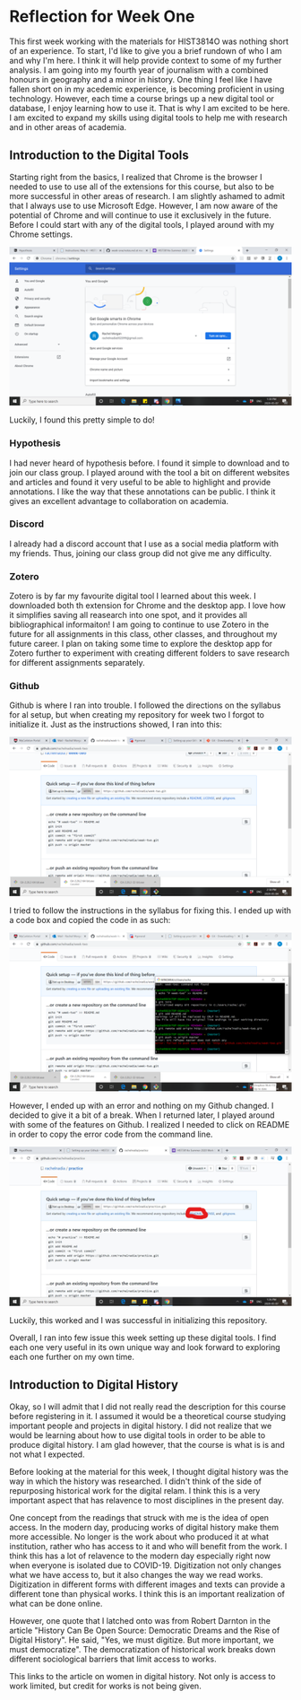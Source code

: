 # Reflection for Week One

This first week working with the materials for HIST3814O was nothing short of an experience. To start, I'd like to give you a brief rundown of who I am and why I'm here. I think it will help provide context to some of my further analysis.
I am going into my fourth year of journalism with a combined honours in geography and a minor in history. 
One thing I feel like I have fallen short on in my acedemic experience, is becoming proficient in using technology.
However, each time a course brings up a new digital tool or database, I enjoy learning how to use it.
That is why I am excited to be here. I am excited to expand my skills using digital tools to help me with research and in other areas of academia.

## Introduction to the Digital Tools

Starting right from the basics, I realized that Chrome is the browser I needed to use to use all of the extensions for this course, but also to be more successful in other areas of research. I am slightly ashamed to admit that I always use to use Microsoft Edge. However, I am now aware of the potential of Chrome and will continue to use it exclusively in the future.
Before I could start with any of the digital tools, I played around with my Chrome settings.

![image i just uploaded](ChromeSettings.png)

Luckily, I found this pretty simple to do!

### Hypothesis

I had never heard of hypothesis before. I found it simple to download and to join our class group. I played around with the tool a bit on different websites and articles and found it very useful to be able to highlight and provide annotations. I like the way that these annotations can be public. I think it gives an excellent advantage to collaboration on academia. 

### Discord

I already had a discord account that I use as a social media platform with my friends. Thus, joining our class group did not give me any difficulty.

### Zotero

Zotero is by far my favourite digital tool I learned about this week. I downloaded both th extension for Chrome and the desktop app. I love how it simplifies saving all reasearch into one spot, and it provides all bibliographical informaiton! I am going to continue to use Zotero in the future for all assignments in this class, other classes, and throughout my future career. I plan on taking some time to explore the desktop app for Zotero further to experiment with creating different folders to save research for different assignments separately.

### Github

Github is where I ran into trouble. I followed the directions on the syllabus for al setup, but when creating my repository for week two I forgot to initialize it.
Just as the instructions showed, I ran into this:

![image i just uploaded](Issue1.png)

I tried to follow the instructions in the syllabus for fixing this. I ended up with a code box and copied the code in as such:

![image i just uploaded](Issue1.1.png)

However, I ended up with an error and nothing on my Github changed.
I decided to give it a bit of a break. When I returned later, I played around with some of the features on Github. I realized I needed to click on README in order to copy the error code from the command line.

![image i just uploaded](Issue1.2.jpg)

Luckily, this worked and I was successful in initializing this repository.

Overall, I ran into few issue this week setting up these digital tools. I find each one very useful in its own unique way and look forward to exploring each one further on my own time.

## Introduction to Digital History

Okay, so I will admit that I did not really read the description for this course before registering in it. I assumed it would be a theoretical course studying important people and projects in digital history. I did not realize that we would be learning about how to use digital tools in order to be able to produce digital history. I am glad however, that the course is what is is and not what I expected. 

Before looking at the material for this week, I thought digital history was the way in which the history was researched. I didn't think of the side of repurposing historical work for the digital relam. I think this is a very important aspect that has relavence to most disciplines in the present day.

One concept from the readings that struck with me is the idea of open access. In the modern day, producing works of digital history make them more accessible. No longer is the work about who produced it at what institution, rather who has access to it and who will benefit from the work. I think this has a lot of relavence to the modern day especially right now when everyone is isolated due to COVID-19. Digitization not only changes what we have access to, but it also changes the way we read works. Digitization in different forms with different images and texts can provide a different tone than physical works. I think this is an important realization of what can be done online.

However, one quote that I latched onto was from Robert Darnton in the article "History Can Be Open Source: Democratic Dreams and the Rise of Digital History". He said, "Yes, we must digitize. But more important, we must democratize". The democratization of historical work breaks down different sociological barriers that limit access to works.

This links to the article on women in digital history. Not only is access to work limited, but credit for works is not being given. 
